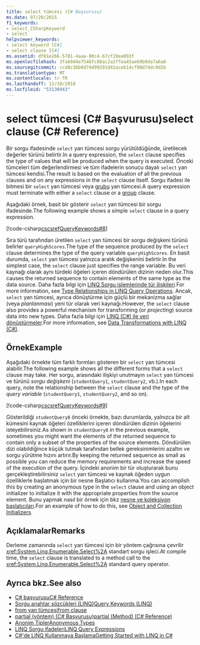 ```yaml
---
title: select tümcesi (C# Başvurusu)
ms.date: 07/20/2015
f1_keywords:
- select_CSharpKeyword
- select
helpviewer_keywords:
- select keyword [C#]
- select clause [C#]
ms.assetid: df01e266-5781-4aaa-80c4-67cf28ea093f
ms.openlocfilehash: 3fa60d4e7546fc88ac2a2ffea45ae69b0da7a6a6
ms.sourcegitcommit: ccd8c36b0d74d99291d41aceb14cf98d74dc9d2b
ms.translationtype: MT
ms.contentlocale: tr-TR
ms.lasthandoff: 12/10/2018
ms.locfileid: "53130943"
---
```

# <a name="select-clause-c-reference"></a><span data-ttu-id="8be97-102">select tümcesi (C# Başvurusu)</span><span class="sxs-lookup"><span data-stu-id="8be97-102">select clause (C# Reference)</span></span>

<span data-ttu-id="8be97-103">Bir sorgu ifadesinde `select` yan tümcesi sorgu yürütüldüğünde, üretilecek değerler türünü belirtir.</span><span class="sxs-lookup"><span data-stu-id="8be97-103">In a query expression, the `select` clause specifies the type of values that will be produced when the query is executed.</span></span> <span data-ttu-id="8be97-104">Önceki tümceleri tüm değerlendirmesi ve tüm ifadelerin sonucu dayalı `select` yan tümcesi kendisi.</span><span class="sxs-lookup"><span data-stu-id="8be97-104">The result is based on the evaluation of all the previous clauses and on any expressions in the `select` clause itself.</span></span> <span data-ttu-id="8be97-105">Sorgu ifadesi ile bitmesi bir `select` yan tümcesi veya [grubu](group-clause.md) yan tümcesi.</span><span class="sxs-lookup"><span data-stu-id="8be97-105">A query expression must terminate with either a `select` clause or a [group](group-clause.md) clause.</span></span>

<span data-ttu-id="8be97-106">Aşağıdaki örnek, basit bir gösterir `select` yan tümcesi bir sorgu ifadesinde.</span><span class="sxs-lookup"><span data-stu-id="8be97-106">The following example shows a simple `select` clause in a query expression.</span></span>

[!code-csharp[cscsrefQueryKeywords#8](~/samples/snippets/csharp/VS_Snippets_VBCSharp/CsCsrefQueryKeywords/CS/Select.cs#8)]  

<span data-ttu-id="8be97-107">Sıra türü tarafından üretilen `select` yan tümcesi bir sorgu değişkeni türünü belirler `queryHighScores`.</span><span class="sxs-lookup"><span data-stu-id="8be97-107">The type of the sequence produced by the `select` clause determines the type of the query variable `queryHighScores`.</span></span> <span data-ttu-id="8be97-108">En basit durumda, `select` yan tümcesi yalnızca aralık değişkenini belirtir.</span><span class="sxs-lookup"><span data-stu-id="8be97-108">In the simplest case, the `select` clause just specifies the range variable.</span></span> <span data-ttu-id="8be97-109">Bu veri kaynağı olarak aynı türdeki öğeleri içeren döndürülen dizinin neden olur.</span><span class="sxs-lookup"><span data-stu-id="8be97-109">This causes the returned sequence to contain elements of the same type as the data source.</span></span> <span data-ttu-id="8be97-110">Daha fazla bilgi için [LINQ Sorgu işlemlerinde tür ilişkileri](../../programming-guide/concepts/linq/type-relationships-in-linq-query-operations.md).</span><span class="sxs-lookup"><span data-stu-id="8be97-110">For more information, see [Type Relationships in LINQ Query Operations](../../programming-guide/concepts/linq/type-relationships-in-linq-query-operations.md).</span></span> <span data-ttu-id="8be97-111">Ancak, `select` yan tümcesi, ayrıca dönüştürme için güçlü bir mekanizma sağlar (veya *planlanması*) yeni tür olarak veri kaynağı.</span><span class="sxs-lookup"><span data-stu-id="8be97-111">However, the `select` clause also provides a powerful mechanism for transforming (or *projecting*) source data into new types.</span></span> <span data-ttu-id="8be97-112">Daha fazla bilgi için [LINQ (C#) ile veri dönüştürmeler](../../programming-guide/concepts/linq/data-transformations-with-linq.md).</span><span class="sxs-lookup"><span data-stu-id="8be97-112">For more information, see [Data Transformations with LINQ (C#)](../../programming-guide/concepts/linq/data-transformations-with-linq.md).</span></span>

## <a name="example"></a><span data-ttu-id="8be97-113">Örnek</span><span class="sxs-lookup"><span data-stu-id="8be97-113">Example</span></span>

<span data-ttu-id="8be97-114">Aşağıdaki örnekte tüm farklı formları gösteren bir `select` yan tümcesi alabilir.</span><span class="sxs-lookup"><span data-stu-id="8be97-114">The following example shows all the different forms that a `select` clause may take.</span></span> <span data-ttu-id="8be97-115">Her sorgu, arasındaki ilişkiyi unutmayın `select` yan tümcesi ve türünü *sorgu değişkeni* (`studentQuery1`, `studentQuery2`, vb.).</span><span class="sxs-lookup"><span data-stu-id="8be97-115">In each query, note the relationship between the `select` clause and the type of the *query variable* (`studentQuery1`, `studentQuery2`, and so on).</span></span>

[!code-csharp[cscsrefQueryKeywords#9](~/samples/snippets/csharp/VS_Snippets_VBCSharp/CsCsrefQueryKeywords/CS/Select.cs#9)]

<span data-ttu-id="8be97-116">Gösterildiği `studentQuery8` önceki örnekte, bazı durumlarda, yalnızca bir alt kümesini kaynak öğeleri özelliklerini içeren döndürülen dizinin öğelerini isteyebilirsiniz.</span><span class="sxs-lookup"><span data-stu-id="8be97-116">As shown in `studentQuery8` in the previous example, sometimes you might want the elements of the returned sequence to contain only a subset of the properties of the source elements.</span></span> <span data-ttu-id="8be97-117">Döndürülen dizi olabildiğince küçük tutmak tarafından bellek gereksinimlerini azaltın ve sorgu yürütme hızını artırır.</span><span class="sxs-lookup"><span data-stu-id="8be97-117">By keeping the returned sequence as small as possible you can reduce the memory requirements and increase the speed of the execution of the query.</span></span> <span data-ttu-id="8be97-118">İçindeki anonim bir tür oluşturarak bunu gerçekleştirebilirsiniz `select` yan tümcesi ve kaynak öğeden uygun özelliklerle başlatmak için bir nesne Başlatıcı kullanma.</span><span class="sxs-lookup"><span data-stu-id="8be97-118">You can accomplish this by creating an anonymous type in the `select` clause and using an object initializer to initialize it with the appropriate properties from the source element.</span></span> <span data-ttu-id="8be97-119">Bunu yapmak nasıl bir örnek için bkz [nesne ve koleksiyon başlatıcıları](../../programming-guide/classes-and-structs/object-and-collection-initializers.md).</span><span class="sxs-lookup"><span data-stu-id="8be97-119">For an example of how to do this, see [Object and Collection Initializers](../../programming-guide/classes-and-structs/object-and-collection-initializers.md).</span></span>

## <a name="remarks"></a><span data-ttu-id="8be97-120">Açıklamalar</span><span class="sxs-lookup"><span data-stu-id="8be97-120">Remarks</span></span>

<span data-ttu-id="8be97-121">Derleme zamanında `select` yan tümcesi için bir yöntem çağrısına çevrilir <xref:System.Linq.Enumerable.Select%2A> standart sorgu işleci.</span><span class="sxs-lookup"><span data-stu-id="8be97-121">At compile time, the `select` clause is translated to a method call to the <xref:System.Linq.Enumerable.Select%2A> standard query operator.</span></span>

## <a name="see-also"></a><span data-ttu-id="8be97-122">Ayrıca bkz.</span><span class="sxs-lookup"><span data-stu-id="8be97-122">See also</span></span>

- [<span data-ttu-id="8be97-123">C# başvurusu</span><span class="sxs-lookup"><span data-stu-id="8be97-123">C# Reference</span></span>](../index.md)
- [<span data-ttu-id="8be97-124">Sorgu anahtar sözcükleri (LINQ)</span><span class="sxs-lookup"><span data-stu-id="8be97-124">Query Keywords (LINQ)</span></span>](query-keywords.md)
- [<span data-ttu-id="8be97-125">from yan tümcesi</span><span class="sxs-lookup"><span data-stu-id="8be97-125">from clause</span></span>](from-clause.md)
- [<span data-ttu-id="8be97-126">partial (yöntem) (C# Başvurusu)</span><span class="sxs-lookup"><span data-stu-id="8be97-126">partial (Method) (C# Reference)</span></span>](partial-method.md)
- [<span data-ttu-id="8be97-127">Anonim Tipler</span><span class="sxs-lookup"><span data-stu-id="8be97-127">Anonymous Types</span></span>](../../programming-guide/classes-and-structs/anonymous-types.md)
- [<span data-ttu-id="8be97-128">LINQ Sorgu ifadeleri</span><span class="sxs-lookup"><span data-stu-id="8be97-128">LINQ Query Expressions</span></span>](../../programming-guide/linq-query-expressions/index.md)
- [<span data-ttu-id="8be97-129">C#'de LINQ Kullanmaya Başlama</span><span class="sxs-lookup"><span data-stu-id="8be97-129">Getting Started with LINQ in C#</span></span>](../../programming-guide/concepts/linq/getting-started-with-linq.md)
